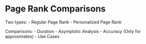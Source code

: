 # Page Rank Comparisons

Two types:
    - Regular Page Rank
    - Personalized Page Rank

Comparisons:
    - Duration
    - Asymptotic Analysis
    - Accuracy (Only for approximates)
    - Use Cases